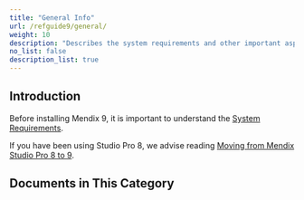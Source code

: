 ```yaml
---
title: "General Info"
url: /refguide9/general/
weight: 10
description: "Describes the system requirements and other important aspects of using Studio Pro 9."
no_list: false
description_list: true
---
```


## Introduction

Before installing Mendix 9, it is important to understand the [System Requirements](/refguide9/system-requirements/). 

If you have been using Studio Pro 8, we advise reading [Moving from Mendix Studio Pro 8 to 9](/refguide9/moving-from-8-to-9/).

## Documents in This Category
